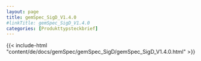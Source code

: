 ```yaml
---
layout: page
title: gemSpec_SigD_V1.4.0
#linkTitle: gemSpec_SigD_V1.4.0
categories: [Produkttypsteckbrief]
---
```

{{< include-html "content/de/docs/gemSpec/gemSpec_SigD/gemSpec_SigD_V1.4.0.html" >}}